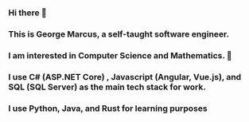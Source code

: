 ### Hi there 👋
### This is George Marcus, a self-taught software engineer.
### I am interested in Computer Science and Mathematics. 🌱 
### I use C# (ASP.NET Core) , Javascript (Angular, Vue.js), and SQL (SQL Server) as the main tech stack for work.
### I use Python, Java, and Rust for learning purposes
<!--
**george-marcus/george-marcus** is a ✨ _special_ ✨ repository because its `README.md` (this file) appears on your GitHub profile.

